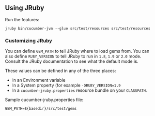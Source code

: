 ## Using JRuby

Run the features:

```
jruby bin/cucumber-jvm --glue src/test/resources src/test/resources
```

### Customizing JRuby

You can define `GEM_PATH` to tell JRuby where to load gems from.
You can also define `RUBY_VERSION` to tell JRuby to run in `1.8`, `1.9` or `2.0` mode.
Consult the JRuby documentation to see what the default mode is.

These values can be defined in any of the three places:

* In an Environment variable
* In a System property (for example `-DRUBY_VERSION=1.9`
* In a `cucumber-jruby.properties` resource bundle on your `CLASSPATH`.

Sample cucumber-jruby.properties file:

```
GEM_PATH=${basedir}/src/test/gems
```
